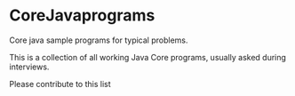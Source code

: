 # CoreJavaprograms
Core java sample programs for typical problems.


This is a collection of all working Java Core programs, usually asked during interviews.

Please contribute to this list
